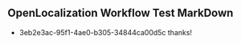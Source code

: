 ## OpenLocalization Workflow Test MarkDown
* 3eb2e3ac-95f1-4ae0-b305-34844ca00d5c 
thanks!<!--HONumber=Mar16_HO2-->
